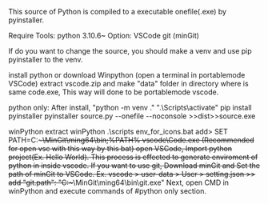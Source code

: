 This source of Python is compiled to a executable onefile(.exe) by pyinstaller.

Require Tools:
    python 3.10.6~
    Option:
        VSCode
        git (minGit)

If do you want to change the source, you should make a venv and use pip pyinstaller to the venv.

install python or download Winpython (open a terminal in portablemode VSCode)
    extract vscode.zip and make "data" folder in directory where is same code.exe, This way will done to be portablemode vscode.

python only:
    After install,
    "python -m venv ."
    ".\Scripts\activate"
    pip install pyinstaller
    pyinstaller source.py --onefile --noconsole
    >>dist>>source.exe

winPython
    extract winPython
    .\scripts env_for_icons.bat  add>   SET PATH=C:\~~~\MinGit\ming64\bin;%PATH%
                                        vscode\Code.exe
        (Recommended for open vsc with this way by this bat)
    open VSCode, Import python project(Ex. Hello World). This process is effected to generate enviroment of python in inside vscode.
    If you want to use git, Download minGit and Set the path of minGit to VSCode.
        Ex. vscode > user-data > User > setting.json >> add "git.path": "C:\~~~\MinGit\ming64\bin\git.exe"
    Next, open CMD in winPython and execute commands of #python only section.
    
